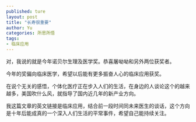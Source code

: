 ```yaml
---
published: ture
layout: post
title: "长寿很重要"
author: Yu
categories: 所思所悟
tags:
- 临床应用
---
```


对，我说的就是今年诺贝尔生理及医学奖。恭喜屠呦呦和另外两位获奖者。

今年的奖偏向临床医学，希望以后能有更多振奋人心的临床应用获奖。

在说个无关的感悟，个体化医疗正在步入人们的生活，在身边的人谈论这个的越来越多，美国吹什么风，就指导了国内近几年的新产业方向。

我这篇文章的英文链接是临床应用，结合前一段时间同未来医生的谈话，这个方向是十年后能成真的一个深入人们生活的平常事件，希望自己能持续关注。